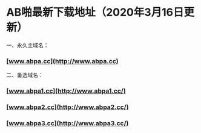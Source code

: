  # AB啪最新下载地址（2020年3月16日更新）
一、永久主域名：

### [www.abpa.cc](http://www.abpa.cc)

二、备选域名：

### [www.abpa1.cc](http://www.abpa1.cc/)

### [www.abpa2.cc](http://www.abpa2.cc/)

### [www.abpa3.cc](http://www.abpa3.cc/)

